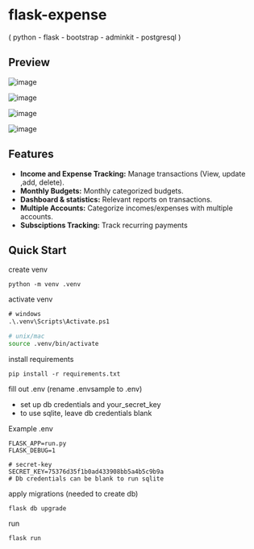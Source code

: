 # flask-expense
( python - flask - bootstrap - adminkit - postgresql )

## Preview
![image](https://github.com/2wons/flask-expense/assets/91067593/832423e1-0372-43ed-aee9-4997792e3048)

![image](https://github.com/2wons/flask-expense/assets/91067593/ecfb7416-7e79-4b77-9ff3-86fb9301a116)

![image](https://github.com/2wons/flask-expense/assets/91067593/8f62861c-60a4-4d38-978b-5482d2c4e101)

![image](https://github.com/2wons/flask-expense/assets/91067593/411d5334-2d9e-4cea-811d-e05ccac7a5f1)

  
## Features

* **Income and Expense Tracking:** Manage transactions (View, update ,add, delete).
* **Monthly Budgets:** Monthly categorized budgets.
* **Dashboard & statistics:** Relevant reports on transactions.
* **Multiple Accounts:**  Categorize incomes/expenses with multiple accounts.
* **Subsciptions Tracking:**  Track recurring payments

## Quick Start
create venv
```
python -m venv .venv
```
activate venv
```ps
# windows
.\.venv\Scripts\Activate.ps1
```
```bash
# unix/mac
source .venv/bin/activate
```
install requirements
```
pip install -r requirements.txt
```

fill out .env (rename .envsample to .env)
- set up db credentials and your_secret_key
- to use sqlite, leave db credentials blank

Example .env
```env
FLASK_APP=run.py
FLASK_DEBUG=1

# secret-key
SECRET_KEY=75376d35f1b0ad433908bb5a4b5c9b9a
# Db credentials can be blank to run sqlite
```

apply migrations (needed to create db)
```
flask db upgrade
```

run
```
flask run
```
